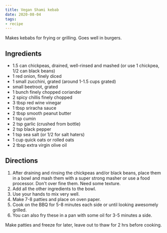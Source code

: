 ```yaml
---
title: Vegan Shami kebab 
date: 2020-08-04
tags:
- recipe
---
```


Makes kebabs for frying or grilling. Goes well in burgers.

## Ingredients

- 1.5 can chickpeas, drained, well-rinsed and mashed (or use 1 chickpea, 1/2 can black beans)
- 1 red onion, finely diced
- 1 small zucchini, grated (around 1-1.5 cups grated)
- small beetroot, grated
- 1 bunch finely chopped coriander
- 2 spicy chillis finely chopped 
- 3 tbsp red wine vinegar
- 1 tbsp sriracha sauce
- 2 tbsp smooth peanut butter
- 1 tsp cumin
- 2 tsp garlic (crushed from bottle)
- 2 tsp black pepper
- 1 tsp sea salt (or 1/2 for salt haters)
- 1 cup quick oats or rolled oats
- 2 tbsp extra virgin olive oil 

## Directions

1. After draining and rinsing the chickpeas and/or black beans, place them in a bowl and mash them with a super strong masher or use a food processor. Don't over fine them. Need some texture.
2. Add all the other ingredients to the bowl.
3. Use your hands to mix very well.
4. Make 7-8 patties and place on oven paper.
5. Cook on the BBQ for 5-8 minutes each side or until looking awesomely grilled.
6. You can also fry these in a pan with some oil for 3-5 minutes a side.

Make patties and freeze for later, leave out to thaw for 2 hrs before cooking.